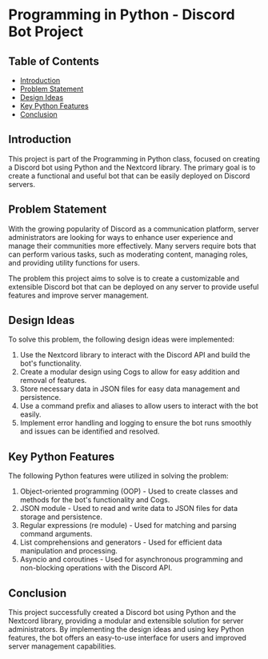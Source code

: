 # Programming in Python - Discord Bot Project

## Table of Contents

- [Introduction](#introduction)
- [Problem Statement](#problem-statement)
- [Design Ideas](#design-ideas)
- [Key Python Features](#key-python-features)
- [Conclusion](#conclusion)

## Introduction

This project is part of the Programming in Python class, focused on creating a Discord bot using Python and the Nextcord library. The primary goal is to create a functional and useful bot that can be easily deployed on Discord servers.

## Problem Statement

With the growing popularity of Discord as a communication platform, server administrators are looking for ways to enhance user experience and manage their communities more effectively. Many servers require bots that can perform various tasks, such as moderating content, managing roles, and providing utility functions for users.

The problem this project aims to solve is to create a customizable and extensible Discord bot that can be deployed on any server to provide useful features and improve server management.

## Design Ideas

To solve this problem, the following design ideas were implemented:

1. Use the Nextcord library to interact with the Discord API and build the bot's functionality.
2. Create a modular design using Cogs to allow for easy addition and removal of features.
3. Store necessary data in JSON files for easy data management and persistence.
4. Use a command prefix and aliases to allow users to interact with the bot easily.
5. Implement error handling and logging to ensure the bot runs smoothly and issues can be identified and resolved.

## Key Python Features

The following Python features were utilized in solving the problem:

1. Object-oriented programming (OOP) - Used to create classes and methods for the bot's functionality and Cogs.
2. JSON module - Used to read and write data to JSON files for data storage and persistence.
3. Regular expressions (re module) - Used for matching and parsing command arguments.
4. List comprehensions and generators - Used for efficient data manipulation and processing.
5. Asyncio and coroutines - Used for asynchronous programming and non-blocking operations with the Discord API.

## Conclusion

This project successfully created a Discord bot using Python and the Nextcord library, providing a modular and extensible solution for server administrators. By implementing the design ideas and using key Python features, the bot offers an easy-to-use interface for users and improved server management capabilities.
